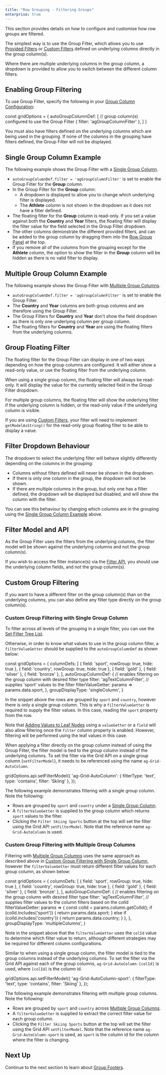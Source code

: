 ```yaml
---
title: "Row Grouping - Filtering Groups"
enterprise: true
---
```


This section provides details on how to configure and customise how row groups are filtered.

The simplest way is to use the Group Filter, which allows you to use [Provided Filters](/filter-provided/) or [Custom Filters](/component-filter/) defined on underlying columns directly in the group column(s).

Where there are multiple underlying columns in the group column, a dropdown is provided to allow you to switch between the different column filters.

<image-caption src="grouping-filtering/resources/group-filter.png" alt="Group Filter" width="28rem" centered="true"></image-caption>

## Enabling Group Filtering

To use Group Filter, specify the following in your [Group Column Configuration](/grouping-single-group-column/#group-column-configuration):

<snippet>
const gridOptions = {
    autoGroupColumnDef: [
        // group column(s) configured to use the Group Filter
        { filter: 'agGroupColumnFilter' },
    ]
}
</snippet>

You must also have filters defined on the underlying columns which are being used in the grouping. If none of the columns in the grouping have filters defined, the Group Filter will not be displayed.

## Single Group Column Example

The following example shows the Group Filter with a [Single Group Column](/grouping-single-group-column/).

- `autoGroupColumnDef.filter = 'agGroupColumnFilter'` is set to enable the Group Filter for the **Group** column.
- In the Group Filter for the **Group** column:
    - A dropdown is displayed to allow you to change which underlying filter is displayed.
    - The **Athlete** column is not shown in the dropdown as it does not have a filter defined.
- The floating filter for the **Group** column is read-only. If you set a value against both the **Country** and **Year** filters, the floating filter will display the filter value for the field selected in the Group Filter dropdown.
- The other columns demonstrate the different provided filters, and can be added to the group column by dragging them into the [Row Group Panel](/grouping-group-panel/) at the top.
- If you remove all of the columns from the grouping except for the **Athlete** column, the option to show the filter in the **Group** column will be hidden as there is no valid filter to display.

<grid-example title='Group Filter with Single Group Column' name='group-filter-single' type='generated' options='{ "enterprise": true, "exampleHeight": 565, "modules": ["clientside", "rowgrouping", "menu", "filterpanel"] }'></grid-example>

## Multiple Group Column Example

The following example shows the Group Filter with [Multiple Group Columns](/grouping-multiple-group-columns/).

- `autoGroupColumnDef.filter = 'agGroupColumnFilter'` is set to enable the Group Filter.
- The **Country** and **Year** columns are both group columns and are therefore using the Group Filter.
- The Group Filters for **Country** and **Year** don't show the field dropdown as there is only one underlying column per group column.
- The floating filters for **Country** and **Year** are using the floating filters from the underlying columns.

<grid-example title='Group Filter with Multiple Group Columns' name='group-filter-multiple' type='generated' options='{ "enterprise": true, "exampleHeight": 565, "modules": ["clientside", "rowgrouping", "menu"] }'></grid-example>

## Group Floating Filter

The floating filter for the Group Filter can display in one of two ways depending on how the group columns are configured. It will either show a read-only value, or use the floating filter from the underlying column.

When using a single group column, the floating filter will always be read-only. It will display the value for the currently selected field in the Group Filter dropdown.

For multiple group columns, the floating filter will show the underlying filter if the underlying column is hidden, or the read-only value if the underlying column is visible.

If you are using [Custom Filters](/component-filter/), your filter will need to implement `getModelAsString()` for the read-only group floating filter to be able to display a value.

## Filter Dropdown Behaviour

The dropdown to select the underlying filter will behave slightly differently depending on the columns in the grouping:
- Columns without filters defined will never be shown in the dropdown.
- If there is only one column in the group, the dropdown will not be shown.
- If there are multiple columns in the group, but only one has a filter defined, the dropdown will be displayed but disabled, and will show the column with the filter.

You can see this behaviour by changing which columns are in the grouping using the [Single Group Column Example](#single-group-column-example) above.

## Filter Model and API

As the Group Filter uses the filters from the underlying columns, the filter model will be shown against the underlying columns and not the group column(s).

If you wish to access the filter instance(s) via the [Filter API](/filter-api/#accessing-individual-filter-component-instances), you should use the underlying column fields, and not the group column(s).

## Custom Group Filtering

If you want to have a different filter on the group column(s) than on the underlying columns, you can also define any filter type directly on the group column(s).

### Custom Group Filtering with Single Group Column

To filter across all levels of the grouping in a single filter, you can use the [Set Filter Tree List](/filter-set-tree-list/).

Otherwise, in order to know what values to use in the group column filter, a `filterValueGetter` should be supplied to the `autoGroupColumnDef` as shown below:

<api-documentation source='column-properties/properties.json' section='filtering' names='["filterValueGetter"]'></api-documentation>

<snippet>
const gridOptions = {  
    columnDefs: [
        { field: 'sport', rowGroup: true, hide: true },
        { field: 'country', rowGroup: true, hide: true },
        { field: 'gold' },
        { field: 'silver' },
        { field: 'bronze' },
    ], 
    autoGroupColumnDef: { 
        // enables filtering on the group column with desired filter type
        filter: 'agTextColumnFilter',
        // supplies 'sport' values to the filter 
        filterValueGetter: params => params.data.sport,                          
    }, 
    groupDisplayType: 'singleColumn',
}
</snippet>

In the snippet above the rows are grouped by `sport` and `country`, however there is only a single group column. This is why a `filterValueGetter` is required to supply the filter values. In this case, reading the `sport` property from the row.

Note that [Adding Values to Leaf Nodes](/grouping-single-group-column/#adding-values-to-leaf-nodes) using a `valueGetter` or a `field` will also allow filtering once the `filter` column property is enabled. However, filtering will be performed using the leaf values in this case.

When applying a filter directly on the group column instead of using the Group Filter, the filter model is tied to the group column instead of the underlying columns. To set the filter via the Grid API on a single group column (`setFilterModel`), it needs to be referenced using the name `ag-Grid-AutoColumn`.

<snippet>
gridOptions.api.setFilterModel({
    'ag-Grid-AutoColumn': {
        filterType: 'text',
        type: 'contains',
        filter: 'Skiing'
    },
});
</snippet>

The following example demonstrates filtering with a single group column. Note the following:

- Rows are grouped by `sport` and `country` under a [Single Group Column](/grouping-single-group-column/).
- A `filterValueGetter` is supplied to the group column which returns `sport` values to the filter.
- Clicking the `Filter Skiing Sports` button at the top will set the filter using the Grid API `setFilterModel`. Note that the reference name `ag-Grid-AutoColumn` is used.


<grid-example title='Custom Group Filtering with Single Group Column' name='custom-group-filtering-single-group-column' type='generated' options='{ "enterprise": true, "exampleHeight": 510, "modules": ["clientside", "rowgrouping", "menu", "columnpanel", "setfilter"] }'></grid-example>

### Custom Group Filtering with Multiple Group Columns

Filtering with [Multiple Group Columns](/grouping-multiple-group-columns/) uses the same approach as described above in [Custom Group Filtering with Single Group Column](#custom-group-filtering-with-single-group-column), however the `filterValueGetter` must return different filter values for each group column, as shown below:

<snippet>
const gridOptions = {  
    columnDefs: [
        { field: 'sport', rowGroup: true, hide: true },
        { field: 'country', rowGroup: true, hide: true },
        { field: 'gold' },
        { field: 'silver' },
        { field: 'bronze' },
    ], 
    autoGroupColumnDef: { 
        // enables filtering on the group column with desired filter type
        filter: 'agTextColumnFilter',
        // supplies filter values to the column filters based on the colId
        filterValueGetter: params => {      
            const colId = params.column.getColId();        
            if (colId.includes('sport')) {
                return params.data.sport;      
            } else if (colId.includes('country')) {
                return params.data.country;      
            }            
        },                        
    }, 
    groupDisplayType: 'multipleColumns',
}
</snippet>

Note in the snippet above that the `filterValueGetter` uses the `colId` value to determine which filter value to return, although different strategies may be required for different column configurations.

Similar to when using a single group column, the filter model is tied to the group columns instead of the underlying columns. To set the filter via the Grid API against each of the group columns, `ag-Grid-AutoColumn-[colId]` is used, where `[colId]` is the column id.

<snippet>
gridOptions.api.setFilterModel({
    'ag-Grid-AutoColumn-sport': {
        filterType: 'text',
        type: 'contains',
        filter: 'Skiing'
    },
});
</snippet>

The following example demonstrates filtering with multiple group columns. Note the following:

- Rows are grouped by `sport` and `country` across [Multiple Group Columns](/grouping-multiple-group-columns/).
- A `filterValueGetter` is supplied to extract the correct filter value for each group column.
- Clicking the `Filter Skiing Sports` button at the top will set the filter using the Grid API `setFilterModel`. Note that the reference name `ag-Grid-AutoColumn-sport` is used, as `sport` is the column id for the column where the filter is changing.


<grid-example title='Custom Group Filtering with Multiple Group Columns' name='custom-group-filtering-multiple-group-columns' type='generated' options='{ "enterprise": true, "exampleHeight": 510, "modules": ["clientside", "rowgrouping", "menu", "columnpanel", "setfilter"] }'></grid-example>

## Next Up

Continue to the next section to learn about [Group Footers](../grouping-footers/).